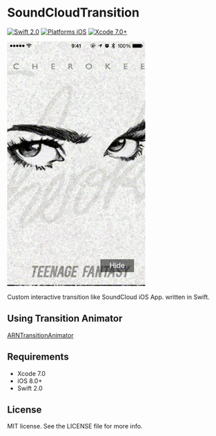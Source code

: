 # SoundCloudTransition

[![Swift 2.0](https://img.shields.io/badge/Swift-2.0-orange.svg?style=flat)](https://developer.apple.com/swift/)
[![Platforms iOS](https://img.shields.io/badge/Platforms-iOS-lightgray.svg?style=flat)](https://developer.apple.com/swift/)
[![Xcode 7.0+](https://img.shields.io/badge/Xcode-7.0+-blue.svg?style=flat)](https://developer.apple.com/swift/)

![capture](capture.gif "capture")

Custom interactive transition like SoundCloud iOS App. written in Swift.


## Using Transition Animator

[ARNTransitionAnimator](https://github.com/xxxAIRINxxx/ARNTransitionAnimator)


## Requirements

* Xcode 7.0
* iOS 8.0+
* Swift 2.0


## License

MIT license. See the LICENSE file for more info.
